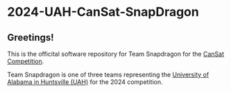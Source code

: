 # 2024-UAH-CanSat-SnapDragon

## Greetings!

This is the officital software repository for Team Snapdragon for the [CanSat Competition](https://cansatcompetition.com/).

Team Snapdragon is one of three teams representing the [University of Alabama in Huntsville (UAH)](https://uah.edu) for the 2024 competition.
